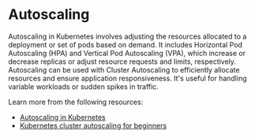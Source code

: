 # Autoscaling

Autoscaling in Kubernetes involves adjusting the resources allocated to a deployment or set of pods based on demand. It includes Horizontal Pod Autoscaling (HPA) and Vertical Pod Autoscaling (VPA), which increase or decrease replicas or adjust resource requests and limits, respectively. Autoscaling can be used with Cluster Autoscaling to efficiently allocate resources and ensure application responsiveness. It's useful for handling variable workloads or sudden spikes in traffic.

Learn more from the following resources:

- [Autoscaling in Kubernetes](https://kubernetes.io/blog/2016/07/autoscaling-in-kubernetes/)
- [Kubernetes cluster autoscaling for beginners](https://www.youtube.com/watch?v=jM36M39MA3I)
